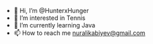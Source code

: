- 👋 Hi, I’m @HunterxHunger
- 👀 I’m interested in Tennis
- 🌱 I’m currently learning Java
- 📫 How to reach me nuralikabiyev@gmail.com

<!---
HunterxHunger/HunterxHunger is a ✨ special ✨ repository because its `README.md` (this file) appears on your GitHub profile.
You can click the Preview link to take a look at your changes.
--->

